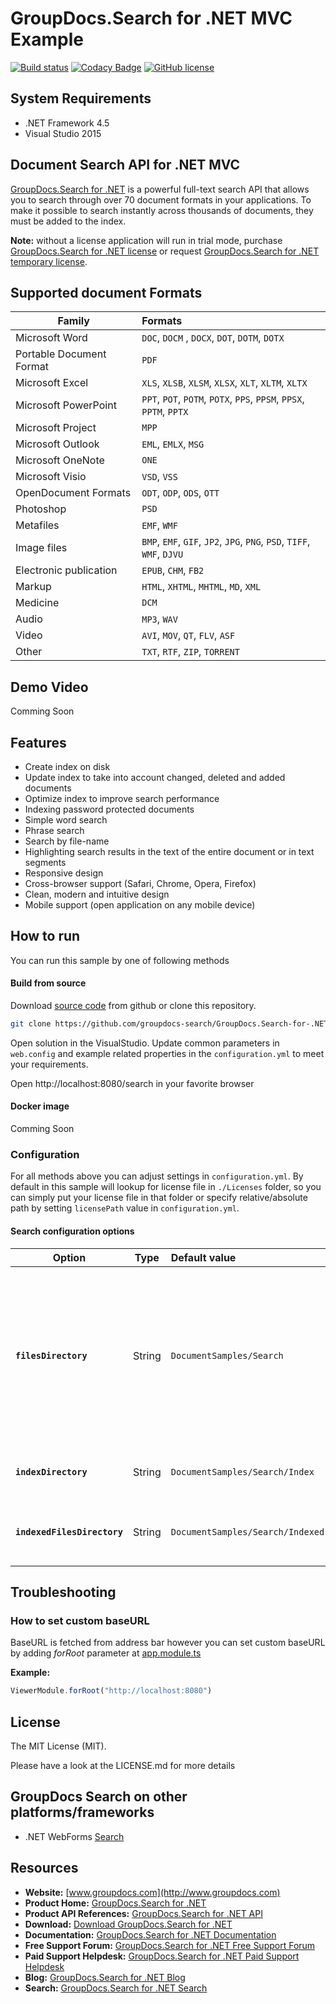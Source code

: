 # GroupDocs.Search for .NET MVC Example

[![Build status](https://ci.appveyor.com/api/projects/status/rkqhjcbfib9788w8/branch/master?svg=true)](https://ci.appveyor.com/project/bobkovalex/groupdocs-search-for-net-mvc/branch/master)
[![Codacy Badge](https://api.codacy.com/project/badge/Grade/c037d13b9d4849efa2befe9f14c50b95)](https://app.codacy.com/gh/groupdocs-search/GroupDocs.Search-for-.NET-MVC?utm_source=github.com&utm_medium=referral&utm_content=groupdocs-search/GroupDocs.Search-for-.NET-MVC&utm_campaign=Badge_Grade_Dashboard)
[![GitHub license](https://img.shields.io/github/license/groupdocs-search/GroupDocs.Search-for-.NET-MVC.svg)](https://github.com/groupdocs-search/GroupDocs.Search-for-.NET-MVC/blob/master/LICENSE)

## System Requirements
- .NET Framework 4.5
- Visual Studio 2015

## Document Search API for .NET MVC
[GroupDocs.Search for .NET](https://products.groupdocs.com/search/net) is a powerful full-text search API that allows you to search through over 70 document formats in your applications. To make it possible to search instantly across thousands of documents, they must be added to the index.

**Note:** without a license application will run in trial mode, purchase [GroupDocs.Search for .NET license](https://purchase.groupdocs.com/order-online-step-1-of-8.aspx) or request [GroupDocs.Search for .NET temporary license](https://purchase.groupdocs.com/temporary-license).

## Supported document Formats

| Family                      | Formats                                                                                                                            |
| --------------------------- |:---------------------------------------------------------------------------------------------------------------------------------- |
| Microsoft Word              | `DOC`, `DOCM` , `DOCX`, `DOT`, `DOTM`, `DOTX`                                                                                      |
| Portable Document Format    | `PDF`                                                                                                                              |
| Microsoft Excel             | `XLS`, `XLSB`, `XLSM`, `XLSX`, `XLT`, `XLTM`, `XLTX`                                                                               |
| Microsoft PowerPoint        | `PPT`, `POT`, `POTM`, `POTX`, `PPS`, `PPSM`, `PPSX`, `PPTM`, `PPTX`                                                                |
| Microsoft Project           | `MPP`                                                                                                                              |
| Microsoft Outlook           | `EML`, `EMLX`, `MSG`                                                                                                               |
| Microsoft OneNote           | `ONE`                                                                                                                              |
| Microsoft Visio             | `VSD`, `VSS`                                                                                                                       |
| OpenDocument Formats        | `ODT`, `ODP`, `ODS`, `OTT`                                                                                                         |
| Photoshop                   | `PSD`                                                                                                                              |
| Metafiles                   | `EMF`, `WMF`                                                                                                                       |
| Image files                 | `BMP`, `EMF`, `GIF`, `JP2`, `JPG`, `PNG`, `PSD`, `TIFF`, `WMF`, `DJVU`                                                             |
| Electronic publication      | `EPUB`, `CHM`, `FB2`                                                                                                               |
| Markup                      | `HTML`, `XHTML`, `MHTML`, `MD`, `XML`                                                                                              |
| Medicine                    | `DCM`                                                                                                                              |
| Audio                       | `MP3`, `WAV`                                                                                                                       |
| Video                       | `AVI`, `MOV`, `QT`, `FLV`, `ASF`                                                                                                   |
| Other                       | `TXT`, `RTF`, `ZIP`, `TORRENT`                                                                                                     |

## Demo Video
Comming Soon

## Features
- Create index on disk
- Update index to take into account changed, deleted and added documents
- Optimize index to improve search performance
- Indexing password protected documents
- Simple word search
- Phrase search
- Search by file-name
- Highlighting search results in the text of the entire document or in text segments
- Responsive design
- Cross-browser support (Safari, Chrome, Opera, Firefox)
- Clean, modern and intuitive design
- Mobile support (open application on any mobile device)

## How to run

You can run this sample by one of following methods

#### Build from source

Download [source code](https://github.com/groupdocs-search/GroupDocs.Search-for-.NET-MVC/archive/master.zip) from github or clone this repository.

```bash
git clone https://github.com/groupdocs-search/GroupDocs.Search-for-.NET-MVC
```

Open solution in the VisualStudio.
Update common parameters in `web.config` and example related properties in the `configuration.yml` to meet your requirements.

Open http://localhost:8080/search in your favorite browser

#### Docker image
Comming Soon

### Configuration
For all methods above you can adjust settings in `configuration.yml`. By default in this sample will lookup for license file in `./Licenses` folder, so you can simply put your license file in that folder or specify relative/absolute path by setting `licensePath` value in `configuration.yml`.

#### Search configuration options

| Option                 | Type    |   Default value   | Description                                                                                                                                  |
| ---------------------- | ------- |:------------------|:-------------------------------------------------------------------------------------------------------------------------------------------- |
| **`filesDirectory`**   | String | `DocumentSamples/Search` | Files directory path. Indicates where uploaded and predefined files are stored. It can be absolute or relative path |
| **`indexDirectory`**   | String | `DocumentSamples/Search/Index` | Absolute path to index directory |
| **`indexedFilesDirectory`** | String | `DocumentSamples/Search/Indexed` | Absolute path to indexed files directory |

## Troubleshooting
### How to set custom baseURL
BaseURL is fetched from address bar however you can set custom baseURL by adding *forRoot* parameter at [app.module.ts](https://github.com/groupdocs-search/GroupDocs.Search-for-.NET-MVC/blob/master/src/client/apps/search/src/app/app.module.ts#L10)

**Example:**
```js
ViewerModule.forRoot("http://localhost:8080")
```

## License
The MIT License (MIT). 

Please have a look at the LICENSE.md for more details

## GroupDocs Search on other platforms/frameworks

- .NET WebForms [Search](https://github.com/groupdocs-search/GroupDocs.Search-for-.NET-WebForms)

## Resources
- **Website:** [www.groupdocs.com](http://www.groupdocs.com)
- **Product Home:** [GroupDocs.Search for .NET](https://products.groupdocs.com/search/net)
- **Product API References:** [GroupDocs.Search for .NET API](https://apireference.groupdocs.com/net/search)
- **Download:** [Download GroupDocs.Search for .NET](http://downloads.groupdocs.com/search/net)
- **Documentation:** [GroupDocs.Search for .NET Documentation](https://docs.groupdocs.com/display/searchnet/Home)
- **Free Support Forum:** [GroupDocs.Search for .NET Free Support Forum](https://forum.groupdocs.com/c/search)
- **Paid Support Helpdesk:** [GroupDocs.Search for .NET Paid Support Helpdesk](https://helpdesk.groupdocs.com)
- **Blog:** [GroupDocs.Search for .NET Blog](https://blog.groupdocs.com/category/search/)
- **Search:** [GroupDocs.Search for .NET Search](https://search.groupdocs.com/)
